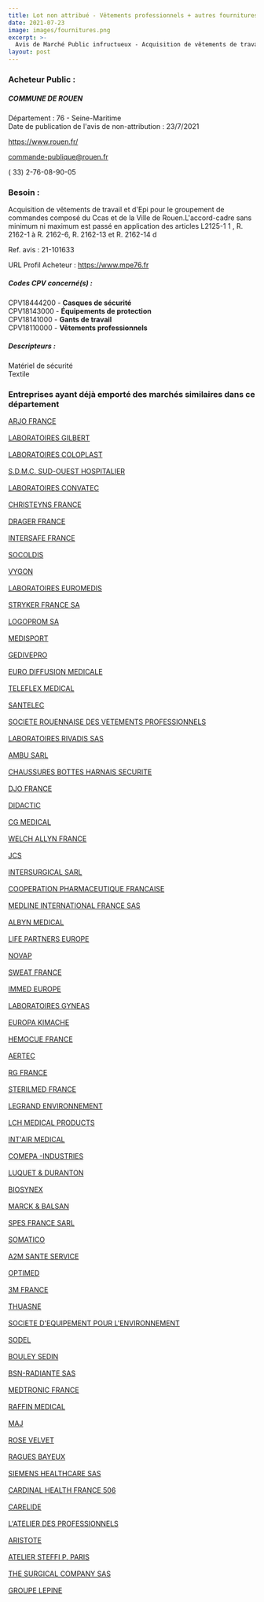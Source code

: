 ```yaml
---
title: Lot non attribué - Vêtements professionnels + autres fournitures
date: 2021-07-23
image: images/fournitures.png
excerpt: >-
  Avis de Marché Public infructueux - Acquisition de vêtements de travail et d'Epi
layout: post
---
```


### Acheteur Public :
##### COMMUNE DE ROUEN
Département : 76 - Seine-Maritime<br/>
Date de publication de l'avis de non-attribution : 23/7/2021


https://www.rouen.fr/

commande-publique@rouen.fr

( 33) 2-76-08-90-05
### Besoin :

Acquisition de vêtements de travail et d'Epi pour le groupement de commandes composé du Ccas et de la Ville de Rouen.L'accord-cadre sans minimum ni maximum est passé en application des articles L2125-1 1 , R. 2162-1 à R. 2162-6, R. 2162-13 et R. 2162-14 d

Ref. avis : 21-101633

URL Profil Acheteur : https://www.mpe76.fr

##### Codes CPV concerné(s) :
CPV18444200 - **Casques de sécurité** <br/>
CPV18143000 - **Équipements de protection** <br/>
CPV18141000 - **Gants de travail** <br/>
CPV18110000 - **Vêtements professionnels** <br/>

##### Descripteurs :
Matériel de sécurité <br/>
Textile <br/>

### Entreprises ayant déjà emporté des marchés similaires dans ce département
<a href="/entreprise-544/siren-305219677">ARJO FRANCE</a><br/><br/>
<a href="/entreprise-544/siren-306062944">LABORATOIRES GILBERT</a><br/><br/>
<a href="/entreprise-545/siren-312328362">LABORATOIRES COLOPLAST</a><br/><br/>
<a href="/entreprise-545/siren-313916231">S.D.M.C. SUD-OUEST HOSPITALIER</a><br/><br/>
<a href="/entreprise-546/siren-318209251">LABORATOIRES CONVATEC</a><br/><br/>
<a href="/entreprise-546/siren-321302689">CHRISTEYNS FRANCE</a><br/><br/>
<a href="/entreprise-546/siren-323961680">DRAGER FRANCE</a><br/><br/>
<a href="/entreprise-546/siren-324397363">INTERSAFE FRANCE</a><br/><br/>
<a href="/entreprise-546/siren-325060929">SOCOLDIS</a><br/><br/>
<a href="/entreprise-546/siren-325241750">VYGON</a><br/><br/>
<a href="/entreprise-548/siren-333061711">LABORATOIRES EUROMEDIS</a><br/><br/>
<a href="/entreprise-548/siren-333710275">STRYKER FRANCE SA</a><br/><br/>
<a href="/entreprise-548/siren-333883924">LOGOPROM SA</a><br/><br/>
<a href="/entreprise-548/siren-338974801">MEDISPORT</a><br/><br/>
<a href="/entreprise-549/siren-339901522">GEDIVEPRO</a><br/><br/>
<a href="/entreprise-549/siren-340561257">EURO DIFFUSION MEDICALE</a><br/><br/>
<a href="/entreprise-550/siren-347479883">TELEFLEX MEDICAL</a><br/><br/>
<a href="/entreprise-550/siren-347484347">SANTELEC</a><br/><br/>
<a href="/entreprise-550/siren-347831695">SOCIETE ROUENNAISE DES VETEMENTS PROFESSIONNELS</a><br/><br/>
<a href="/entreprise-550/siren-347956336">LABORATOIRES RIVADIS SAS</a><br/><br/>
<a href="/entreprise-550/siren-348860453">AMBU SARL</a><br/><br/>
<a href="/entreprise-550/siren-351353040">CHAUSSURES BOTTES HARNAIS SECURITE</a><br/><br/>
<a href="/entreprise-551/siren-353941586">DJO FRANCE</a><br/><br/>
<a href="/entreprise-551/siren-370500142">DIDACTIC</a><br/><br/>
<a href="/entreprise-551/siren-379709223">CG MEDICAL</a><br/><br/>
<a href="/entreprise-554/siren-392557195">WELCH ALLYN FRANCE</a><br/><br/>
<a href="/entreprise-554/siren-392598512">JCS</a><br/><br/>
<a href="/entreprise-554/siren-394593537">INTERSURGICAL SARL</a><br/><br/>
<a href="/entreprise-555/siren-399227636">COOPERATION PHARMACEUTIQUE FRANCAISE</a><br/><br/>
<a href="/entreprise-556/siren-408537249">MEDLINE INTERNATIONAL FRANCE SAS</a><br/><br/>
<a href="/entreprise-556/siren-409261542">ALBYN MEDICAL</a><br/><br/>
<a href="/entreprise-557/siren-415014034">LIFE PARTNERS EUROPE</a><br/><br/>
<a href="/entreprise-558/siren-421263930">NOVAP</a><br/><br/>
<a href="/entreprise-559/siren-423786227">SWEAT FRANCE</a><br/><br/>
<a href="/entreprise-559/siren-424181931">IMMED EUROPE</a><br/><br/>
<a href="/entreprise-559/siren-428081111">LABORATOIRES GYNEAS</a><br/><br/>
<a href="/entreprise-560/siren-434013306">EUROPA KIMACHE</a><br/><br/>
<a href="/entreprise-560/siren-435041371">HEMOCUE FRANCE</a><br/><br/>
<a href="/entreprise-560/siren-437937493">AERTEC</a><br/><br/>
<a href="/entreprise-561/siren-442278453">RG FRANCE</a><br/><br/>
<a href="/entreprise-561/siren-443170923">STERILMED FRANCE</a><br/><br/>
<a href="/entreprise-562/siren-443727755">LEGRAND ENVIRONNEMENT</a><br/><br/>
<a href="/entreprise-562/siren-447962044">LCH MEDICAL PRODUCTS</a><br/><br/>
<a href="/entreprise-563/siren-450454335">INT'AIR MEDICAL</a><br/><br/>
<a href="/entreprise-564/siren-479640435">COMEPA -INDUSTRIES</a><br/><br/>
<a href="/entreprise-564/siren-480011170">LUQUET & DURANTON</a><br/><br/>
<a href="/entreprise-564/siren-481075703">BIOSYNEX</a><br/><br/>
<a href="/entreprise-565/siren-489804435">MARCK & BALSAN</a><br/><br/>
<a href="/entreprise-566/siren-490324704">SPES FRANCE SARL</a><br/><br/>
<a href="/entreprise-567/siren-499503092">SOMATICO</a><br/><br/>
<a href="/entreprise-569/siren-509242376">A2M SANTE SERVICE</a><br/><br/>
<a href="/entreprise-570/siren-524421856">OPTIMED</a><br/><br/>
<a href="/entreprise-572/siren-542078555">3M FRANCE</a><br/><br/>
<a href="/entreprise-572/siren-542091186">THUASNE</a><br/><br/>
<a href="/entreprise-573/siren-582111878">SOCIETE D'EQUIPEMENT POUR L'ENVIRONNEMENT</a><br/><br/>
<a href="/entreprise-573/siren-627150105">SODEL</a><br/><br/>
<a href="/entreprise-573/siren-650500283">BOULEY SEDIN</a><br/><br/>
<a href="/entreprise-573/siren-652880519">BSN-RADIANTE SAS</a><br/><br/>
<a href="/entreprise-573/siren-722008232">MEDTRONIC FRANCE</a><br/><br/>
<a href="/entreprise-573/siren-725880579">RAFFIN MEDICAL</a><br/><br/>
<a href="/entreprise-574/siren-775733835">MAJ</a><br/><br/>
<a href="/entreprise-576/siren-793677949">ROSE VELVET</a><br/><br/>
<a href="/entreprise-577/siren-807394390">RAGUES BAYEUX</a><br/><br/>
<a href="/entreprise-578/siren-810794800">SIEMENS HEALTHCARE SAS</a><br/><br/>
<a href="/entreprise-578/siren-812365609">CARDINAL HEALTH FRANCE 506</a><br/><br/>
<a href="/entreprise-579/siren-824365449">CARELIDE</a><br/><br/>
<a href="/entreprise-582/siren-880197082">L'ATELIER DES PROFESSIONNELS</a><br/><br/>
<a href="/entreprise-582/siren-883114159">ARISTOTE</a><br/><br/>
<a href="/entreprise-582/siren-894450550">ATELIER STEFFI P. PARIS</a><br/><br/>
<a href="/entreprise-582/siren-945650141">THE SURGICAL COMPANY SAS</a><br/><br/>
<a href="/entreprise-582/siren-957503642">GROUPE LEPINE</a><br/><br/>
